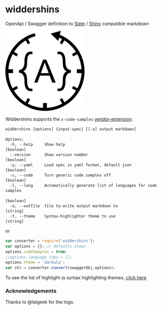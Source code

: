 # widdershins
OpenApi / Swagger definition to [Slate](https://github.com/lord/slate) / 
[Shins](https://github.com/mermade/shins) compatible markdown

<img src="/docs/logo.png" width="247px" height="250px" />

Widdershins supports the `x-code-samples` [vendor-extension](https://github.com/Rebilly/ReDoc/blob/master/docs/redoc-vendor-extensions.md#operation-object-vendor-extensions).

````
widdershins [options] {input-spec} [[-o] output markdown]

Options:
  -h, --help     Show help                                             [boolean]
  --version      Show version number                                   [boolean]
  -y, --yaml     Load spec in yaml format, default json                [boolean]
  -c, --code     Turn generic code samples off                         [boolean]
  -l, --lang     Automatically generate list of languages for code samples
                                                                       [boolean]
  -o, --outfile  file to write output markdown to                       [string]
  -t, --theme    Syntax-highlighter theme to use                        [string]
````

or


````javascript
var converter = require('widdershins');
var options = {}; // defaults shown
options.codeSamples = true;
//options.language_tabs = [];
options.theme = 'darkula';
var str = converter.convert(swaggerObj,options);
````

To see the list of highlight-js syntax highlighting themes, [click here](https://highlightjs.org/static/demo/)

### Acknowledgements

Thanks to @latgeek for the logo.
